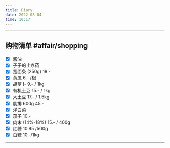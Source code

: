 ```yaml
---
title: Diary
date: 2022-08-04
time: 10:17
---
```

---

## 购物清单 #affair/shopping
- [x] 酱油  
- [x] 子子的止疼药  
- [x] 宽面条  (250g)  18.-
- [x] 黄瓜  6.- /根
- [x] 胡萝卜  9.- / 1kg
- [x] 有机土豆  15.- / 1kg
- [x] 大土豆 17.- / 1.5kg
- [x] 肋排  600g 45.-
- [x] 洋白菜  
- [x] 茄子  10.-
- [x] 肉末 (14%-18%)  15.- / 400g
- [x] 红糖  10.95 /500g
- [x] 白糖 10.-/1kg
--- 


